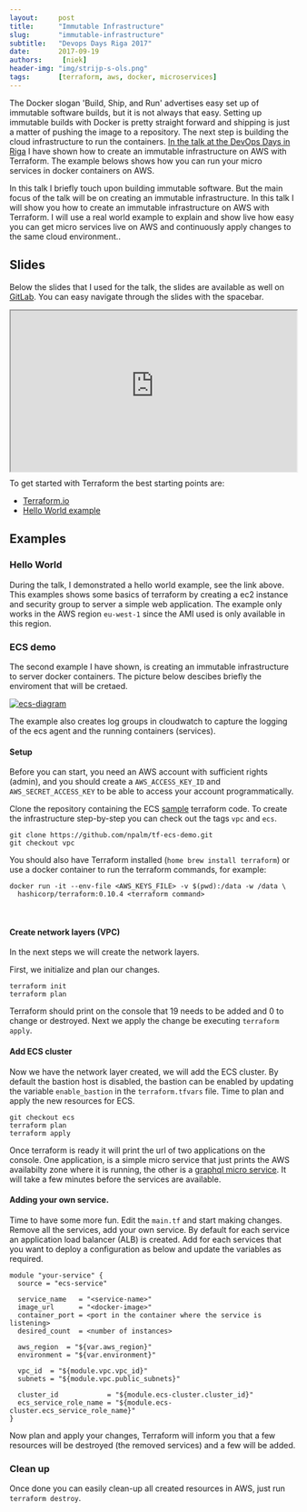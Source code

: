 ```yaml
---
layout:     post
title:      "Immutable Infrastructure"
slug:       "immutable-infrastructure"
subtitle:   "Devops Days Riga 2017"
date:       2017-09-19
authors:     [niek]
header-img: "img/strijp-s-ols.png"
tags:       [terraform, aws, docker, microservices]
---
```


The Docker slogan 'Build, Ship, and Run' advertises easy set up of immutable software builds, but it is not always that easy. Setting up immutable builds with Docker is pretty straight forward and shipping is just a matter of pushing the image to a repository. The next step is building the cloud infrastructure to run the containers. [In the talk at the DevOps Days in Riga](https://www.devopsdays.org/events/2017-riga/program/niek-palm/) I have shown how to create an immutable infrastructure on AWS with Terraform. The example belows shows how you can run your micro services in docker containers on AWS.


In this talk I briefly touch upon building immutable software. But the main focus of the talk will be on creating an immutable infrastructure. In this talk I will show you how to create an immutable infrastructure on AWS with Terraform. I will use a real world example to explain and show live how easy you can get micro services live on AWS and continuously apply changes to the same cloud environment..

## Slides
Below the slides that I used for the talk, the slides are available as well on [GitLab](https://immutable-infrastructure.gitlab.io/dodr-2017/). You can easy navigate through the slides with the spacebar.

<div style="position:relative; width:100%; height:0px; padding-bottom:56.25%;">
    <iframe style="position:absolute; left:0; top:0; width:100%; height:100%"
        src="https://immutable-infrastructure.gitlab.io/dodr-2017/">
    </iframe>
</div>

To get started with Terraform the best starting points are:
- [Terraform.io](https://www.terraform.io/intro/examples/)
- [Hello World example](https://github.com/npalm/tf-helloworld-demo)

## Examples

### Hello World
During the talk, I demonstrated a hello world example, see the link above. This examples shows some basics of terraform by creating a ec2 instance and security group to server a simple web application. The example only works in the AWS region `eu-west-1` since the AMI used is only available in this region.

### ECS demo
The second example I have shown, is creating an immutable infrastructure to server docker containers. The picture below descibes briefly the enviroment that will be cretaed.

<a href="#">
    <img src="{{ site.baseurl }}/img/20170919-immutable-infra/ecs-black.png" alt="ecs-diagram">
</a>

The example also creates log groups in cloudwatch to capture the logging of the ecs agent and the running containers (services).

#### Setup
Before you can start, you need an AWS account with sufficient rights (admin), and you should create a `AWS_ACCESS_KEY_ID` and `AWS_SECRET_ACCESS_KEY` to be able to access your account programmatically.

Clone the repository containing the ECS [sample](https://github.com/npalm/tf-ecs-demo.git) terraform code. To create the infrastructure step-by-step you can check out the tags `vpc` and `ecs`.

```
git clone https://github.com/npalm/tf-ecs-demo.git
git checkout vpc
```
You should also have Terraform installed (`home brew install terraform`) or use a docker container to run the terraform commands, for example:
```
docker run -it --env-file <AWS_KEYS_FILE> -v $(pwd):/data -w /data \
  hashicorp/terraform:0.10.4 <terraform command>
```
<br>

#### Create network layers (VPC)
In the next steps we will create the network layers.

First, we initialize and plan our changes.
```
terraform init
terraform plan
```
Terraform should print on the console that 19 needs to be added and 0 to change or destroyed. Next we apply the change be executing `terraform apply`.

#### Add ECS cluster
Now we have the network layer created, we will add the ECS cluster. By default the bastion host is disabled, the bastion can be enabled by updating the variable `enable_bastion` in the `terraform.tfvars` file. Time to plan and apply the new resources for ECS.
```
git checkout ecs
terraform plan
terraform apply
```
Once terraform is ready it will print the url of two applications on the console. One application, is a simple micro service that just prints the AWS availabilty zone where it is running, the other is a [graphql micro service](/2017/05/20/nextbuild-graphql/). It will take a few minutes before the services are available.

#### Adding your own service.
Time to have some more fun. Edit the `main.tf` and start making changes. Remove all the services, add your own service. By default for each service an application load balancer (ALB) is created. Add for each services that you want to deploy a configuration as below and update the variables as required.

```
module "your-service" {
  source = "ecs-service"

  service_name   = "<service-name>"
  image_url      = "<docker-image>"
  container_port = <port in the container where the service is listening>
  desired_count  = <number of instances>

  aws_region  = "${var.aws_region}"
  environment = "${var.environment}"

  vpc_id  = "${module.vpc.vpc_id}"
  subnets = "${module.vpc.public_subnets}"

  cluster_id            = "${module.ecs-cluster.cluster_id}"
  ecs_service_role_name = "${module.ecs-cluster.ecs_service_role_name}"
}
```
Now plan and apply your changes, Terraform will inform you that a few resources will be destroyed (the removed services) and a few will be added.


### Clean up
Once done you can easily clean-up all created resources in AWS, just run `terraform destroy`.

